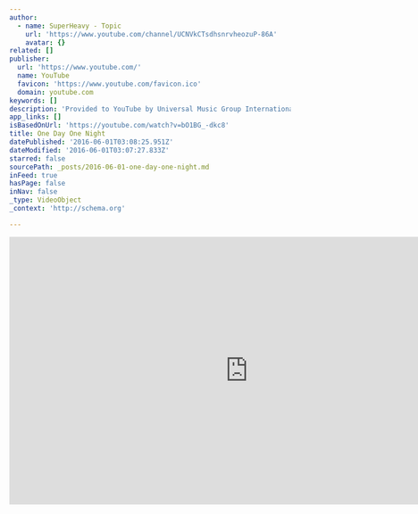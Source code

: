 ```yaml
---
author:
  - name: SuperHeavy - Topic
    url: 'https://www.youtube.com/channel/UCNVkCTsdhsnrvheozuP-86A'
    avatar: {}
related: []
publisher:
  url: 'https://www.youtube.com/'
  name: YouTube
  favicon: 'https://www.youtube.com/favicon.ico'
  domain: youtube.com
keywords: []
description: 'Provided to YouTube by Universal Music Group International One Day One Night · SuperHeavy SuperHeavy ℗ 2011 SuperHeavy LLC ℗ 2011 SuperHeavy LLC, under exclusive licence to Universal International Music B.V. Released on: 2011-01-01 Author, Composer: Mick Jagger Composer, Author: Dave Stewart Composer, Author: Joss Stone Composer, Author: Damian Marley Composer, Author: A.R.'
app_links: []
isBasedOnUrl: 'https://youtube.com/watch?v=bO1BG_-dkc8'
title: One Day One Night
datePublished: '2016-06-01T03:08:25.951Z'
dateModified: '2016-06-01T03:07:27.833Z'
starred: false
sourcePath: _posts/2016-06-01-one-day-one-night.md
inFeed: true
hasPage: false
inNav: false
_type: VideoObject
_context: 'http://schema.org'

---
```

<iframe src="https://cdn.embedly.com/widgets/media.html?src=https%3A%2F%2Fwww.youtube.com%2Fembed%2FbO1BG_-dkc8%3Ffeature%3Doembed&amp;url=http%3A%2F%2Fwww.youtube.com%2Fwatch%3Fv%3DbO1BG_-dkc8&amp;image=https%3A%2F%2Fi.ytimg.com%2Fvi%2FbO1BG_-dkc8%2Fhqdefault.jpg&amp;key=b7d04c9b404c499eba89ee7072e1c4f7&amp;type=text%2Fhtml&amp;schema=youtube" width="854" height="480" scrolling="no" frameborder="0" allowfullscreen="" style=""></iframe>
